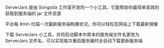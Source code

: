 ServerJars 是由 Songoda 工作室开发的一个小工具，它能帮助你最简单高效的获取到服务端的 jar 文件资源

平台每 8min 扫描一次最新服务端构建状况，你可以轻松在网站上下载最新镜像

下载 ServerJars 小工具，并将启动脚本中原本的服务端文件名更改为 ServerJars 文件名，可以实现每次重启服务器时全自动下载更新服务端
